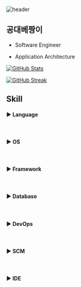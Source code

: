 ![header](https://capsule-render.vercel.app/api?type=waving&color=auto&height=300&section=header&text=Welcome&fontSize=90&animation=fadeIn&fontAlignY=37&desc=공대베짱이's%20GitHub&descAlign=62)

## 공대베짱이

* Software Engineer

* Application Architecture

[![GitHub Stats](https://github-readme-stats.vercel.app/api?username=dejavuhyo&show_icons=true&theme=dracula)](https://github.com/anuraghazra/github-readme-stats)

[![GitHub Streak](https://github-readme-streak-stats.herokuapp.com?user=dejavuhyo&theme=dracula)](https://git.io/streak-stats)

## Skill

#### ▶ Language

<div align="left">
    <img data-src="https://img.shields.io/badge/OpenJDK-FFFFFF?style=for-the-badge&logo=openjdk&logoColor=black"/>
    <img data-src="https://img.shields.io/badge/JavaScript-F7DF1E?style=for-the-badge&logo=javascript&logoColor=black"/>
    <img data-src="https://img.shields.io/badge/json-000000?style=for-the-badge&logo=json&logoColor=white"/>
    <img data-src="https://img.shields.io/badge/jQuery-0769AD?style=for-the-badge&logo=jquery&logoColor=white"/>
    <img data-src="https://img.shields.io/badge/GraphQL-E434AA?style=for-the-badge&logo=graphql&logoColor=white"/>
    <img data-src="https://img.shields.io/badge/AutoHotkey-334455?style=for-the-badge&logo=autohotkey&logoColor=white"/>
</div>

#### ▶ OS

<div align="left">
    <img data-src="https://img.shields.io/badge/Amazon%20AWS-232F3E?style=for-the-badge&logo=amazonaws&logoColor=white"/>
    <img data-src="https://img.shields.io/badge/Amazon%20EC2-FF9900?style=for-the-badge&logo=amazonec2&logoColor=white"/>
    <img data-src="https://img.shields.io/badge/Amazon%20ECS-FF9900?style=for-the-badge&logo=amazonecs&logoColor=white"/>
    <img data-src="https://img.shields.io/badge/Linux-FCC624?style=for-the-badge&logo=linux&logoColor=black"/>
    <img data-src="https://img.shields.io/badge/CentOS-262577?style=for-the-badge&logo=centos&logoColor=white"/>
    <img data-src="https://img.shields.io/badge/Ubuntu-E95420?style=for-the-badge&logo=ubuntu&logoColor=white"/>
    <img data-src="https://img.shields.io/badge/Windows-0078D6?style=for-the-badge&logo=windows&logoColor=white"/>
</div>

#### ▶ Framework

<div align="left">
    <img data-src="https://img.shields.io/badge/Spring-6DB33F?style=for-the-badge&logo=spring&logoColor=white"/>
    <img data-src="https://img.shields.io/badge/Spring%20Boot-6DB33F?style=for-the-badge&logo=springboot&logoColor=white"/>
    <img data-src="https://img.shields.io/badge/Spring%20Security-6DB33F?style=for-the-badge&logo=springsecurity&logoColor=white"/>
    <img data-src="https://img.shields.io/badge/Apache%20Maven-C71A36?style=for-the-badge&logo=apachemaven&logoColor=white"/>
    <img data-src="https://img.shields.io/badge/Gradle-02303A?style=for-the-badge&logo=gradle&logoColor=white"/>
</div>

#### ▶ Database

<div align="left">
    <img data-src="https://img.shields.io/badge/EnterpriseDB-FF3E00?style=for-the-badge&logo=enterprisedb&logoColor=white"/>
    <img data-src="https://img.shields.io/badge/PostgreSQL-316192?style=for-the-badge&logo=postgresql&logoColor=white"/>
    <img data-src="https://img.shields.io/badge/Oracle-F80000?style=for-the-badge&logo=oracle&logoColor=white"/>
    <img data-src="https://img.shields.io/badge/MySQL-00000F?style=for-the-badge&logo=mariadb&logoColor=white"/>
    <img data-src="https://img.shields.io/badge/MariaDB-003545?style=for-the-badge&logo=mariadb&logoColor=white"/>
    <img data-src="https://img.shields.io/badge/Microsoft%20SQL%20Server-CC2927?style=for-the-badge&logo=microsoftsqlserver&logoColor=white"/>
    <img data-src="https://img.shields.io/badge/Redis-DC382D?style=for-the-badge&logo=redis&logoColor=white"/>
    <img data-src="https://img.shields.io/badge/SQLite-003B57?style=for-the-badge&logo=sqlite&logoColor=white"/>
    <img data-src="https://img.shields.io/badge/KnowledgeBase-3E8DCC?style=for-the-badge&logo=knowledgebase&logoColor=white"/>
</div>

#### ▶ DevOps

<div align="left">
    <img data-src="https://img.shields.io/badge/Docker-2496ED?style=for-the-badge&logo=docker&logoColor=white"/>
    <img data-src="https://img.shields.io/badge/Podman-892CA0?style=for-the-badge&logo=podman&logoColor=white"/>
    <img data-src="https://img.shields.io/badge/Kubernetes-326CE5?style=for-the-badge&logo=kubernetes&logoColor=white"/>
    <img data-src="https://img.shields.io/badge/Jenkins-D24939?style=for-the-badge&logo=jenkins&logoColor=white"/>
    <img data-src="https://img.shields.io/badge/Jira-0052CC?style=for-the-badge&logo=jira&logoColor=white"/>
    <img data-src="https://img.shields.io/badge/MQTT-660066?style=for-the-badge&logo=mqtt&logoColor=white"/>
    <img data-src="https://img.shields.io/badge/Eclipse%20Mosquitto-3C5280?style=for-the-badge&logo=eclipsemosquitto&logoColor=white"/>
    <img data-src="https://img.shields.io/badge/NGINX-009639?style=for-the-badge&logo=nginx&logoColor=white"/>
    <img data-src="https://img.shields.io/badge/Apache-D22128?style=for-the-badge&logo=apache&logoColor=white"/>
    <img data-src="https://img.shields.io/badge/Apache%20Tomcat-F8DC75?style=for-the-badge&logo=apachetomcat&logoColor=black"/>
    <img data-src="https://img.shields.io/badge/Semantic%20Web-005A9C?style=for-the-badge&logo=semanticweb&logoColor=white"/>
</div>

#### ▶ SCM

<div align="left">
    <img data-src="https://img.shields.io/badge/Git-F05032?style=for-the-badge&logo=git&logoColor=white"/>
    <img data-src="https://img.shields.io/badge/GitHub-181717?style=for-the-badge&logo=github&logoColor=white"/>
    <img data-src="https://img.shields.io/badge/GitLab-FCA121?style=for-the-badge&logo=gitlab&logoColor=white"/>
    <img data-src="https://img.shields.io/badge/Subversion-809CC9?style=for-the-badge&logo=subversion&logoColor=white"/>
</div>

#### ▶ IDE

<div align="left">
    <img data-src="https://img.shields.io/badge/JetBrains-000000?style=for-the-badge&logo=jetbrains&logoColor=white"/>
    <img data-src="https://img.shields.io/badge/IntelliJ%20IDEA-000000?style=for-the-badge&logo=intellijidea&logoColor=white"/>
    <img data-src="https://img.shields.io/badge/Eclipse%20IDE-2C2255?style=for-the-badge&logo=eclipseide&logoColor=white"/>
    <img data-src="https://img.shields.io/badge/Visual%20Studio%20Code-007ACC?style=for-the-badge&logo=visualstudiocode&logoColor=white"/>
    <img data-src="https://img.shields.io/badge/DataGrip-000000?style=for-the-badge&logo=datagrip&logoColor=white"/>
    <img data-src="https://img.shields.io/badge/Insomnia-4000BF?style=for-the-badge&logo=insomnia&logoColor=white"/>
    <img data-src="https://img.shields.io/badge/Postman-FF6C37?style=for-the-badge&logo=postman&logoColor=white"/>
</div>

<!--
**dejavuhyo/dejavuhyo** is a ✨ _special_ ✨ repository because its `README.md` (this file) appears on your GitHub profile.

Here are some ideas to get you started:

- 🔭 I’m currently working on ...
- 🌱 I’m currently learning ...
- 👯 I’m looking to collaborate on ...
- 🤔 I’m looking for help with ...
- 💬 Ask me about ...
- 📫 How to reach me: ...
- 😄 Pronouns: ...
- ⚡ Fun fact: ...
-->
